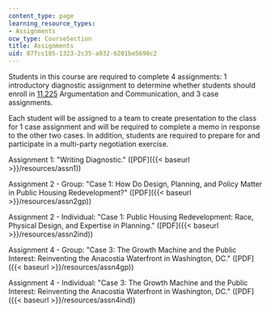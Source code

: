 ```yaml
---
content_type: page
learning_resource_types:
- Assignments
ocw_type: CourseSection
title: Assignments
uid: 87fcc105-1323-2c35-a932-6201be5698c2
---
```


Students in this course are required to complete 4 assignments: 1 introductory diagnostic assignment to determine whether students should enroll in [11.225](/courses/11-225-argumentation-and-communication-fall-2006) Argumentation and Communication, and 3 case assignments.

Each student will be assigned to a team to create presentation to the class for 1 case assignment and will be required to complete a memo in response to the other two cases. In addition, students are required to prepare for and participate in a multi-party negotiation exercise.

Assignment 1: "Writing Diagnostic." ([PDF]({{< baseurl >}}/resources/assn1))

Assignment 2 - Group: "Case 1: How Do Design, Planning, and Policy Matter in Public Housing Redevelopment?" ([PDF]({{< baseurl >}}/resources/assn2gp))

Assignment 2 - Individual: "Case 1: Public Housing Redevelopment: Race, Physical Design, and Expertise in Planning." ([PDF]({{< baseurl >}}/resources/assn2ind))

Assignment 4 - Group: "Case 3: The Growth Machine and the Public Interest: Reinventing the Anacostia Waterfront in Washington, DC." ([PDF]({{< baseurl >}}/resources/assn4gp))

Assignment 4 - Individual: "Case 3: The Growth Machine and the Public Interest: Reinventing the Anacostia Waterfront in Washington, DC." ([PDF]({{< baseurl >}}/resources/assn4ind))